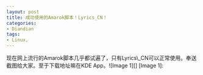 ```yaml
---
layout: post
title: 成功使用的Amarok脚本！Lyrics_CN！
categories:
- Diandian
tags:
- Linux, 
---
```

现在网上流行的Amarok脚本几乎都试遍了，只有Lyrics\\\_CN可以正常使用。奉送截图给大家。至于下载地址嘛在KDE App。!\[Image 1\]\[\] \[Image 1\]: